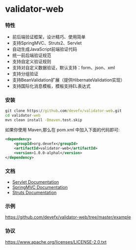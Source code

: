 # validator-web

### 特性

- 前后端验证框架，设计精巧、使用简单
- 支持SpringMVC、Struts2、Servlet
- 自动生成JavaScript前端验证代码
- 统一前后端验证规范
- 支持自定义验证规则
- 支持对自定义数据验证，默认支持：form、json、xml
- 支持分组验证
- 支持BeanValidation扩展（提供HibernateValidation实现）
- 支持国际化消息模板，模板支持EL表达式

### 安装

```cmd
git clone https://github.com/devefx/validator-web.git
cd validator-web
mvn clean install -Dmaven.test.skip
```

如果你使用 Maven,那么在 pom.xml 中加入下面的代码即可:

```xml
<dependency>
    <groupId>org.devefx</groupId>
    <artifactId>validator-web</artifactId>
    <version>1.0.0-alphal</version>
</dependency>
```

### 文档

- [Servlet Documentation](https://github.com/devefx/validator-web/blob/master/docs/servlet/getting-started.md)
- [SpringMVC Documentation](https://github.com/devefx/validator-web/blob/master/docs/springmvc/getting-started.md)
- [Struts Documentation](https://github.com/devefx/validator-web/blob/master/docs/struts/getting-started.md)

### 示例

https://github.com/devefx/validator-web/tree/master/example

### 协议

https://www.apache.org/licenses/LICENSE-2.0.txt
